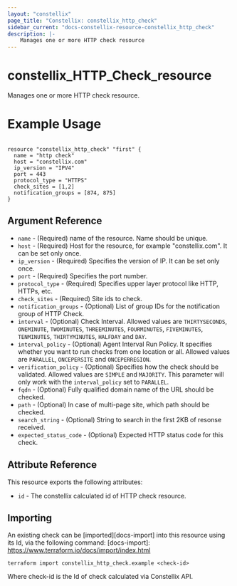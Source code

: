 ```yaml
---
layout: "constellix"
page_title: "Constellix: constellix_http_check"
sidebar_current: "docs-constellix-resource-constellix_http_check"
description: |-
    Manages one or more HTTP check resource
---
```

# constellix_HTTP_Check_resource #
Manages one or more HTTP check resource.

# Example Usage #
```hcl
        
resource "constellix_http_check" "first" {
  name = "http check"
  host = "constellix.com"
  ip_version = "IPV4"
  port = 443
  protocol_type = "HTTPS"
  check_sites = [1,2]
  notification_groups = [874, 875]
}

```

## Argument Reference ##
* `name` - (Required) name of the resource. Name should be unique.
* `host` - (Required) Host for the resource, for example "constellix.com". It can be set only once.
* `ip_version` - (Required) Specifies the version of IP. It can be set only once.
* `port` - (Required) Specifies the port number.
* `protocol_type` - (Required) Specifies upper layer protocol like HTTP, HTTPs, etc.
* `check_sites` - (Required) Site ids to check.
* `notification_groups` - (Optional) List of group IDs for the notification group of HTTP Check.
* `interval` - (Optional) Check Interval. Allowed values are `THIRTYSECONDS`, `ONEMINUTE`, `TWOMINUTES`, `THREEMINUTES`, `FOURMINUTES`, `FIVEMINUTES`, `TENMINUTES`, `THIRTYMINUTES`, `HALFDAY` and `DAY`.
* `interval_policy` - (Optional) Agent Interval Run Policy. It specifies whether you want to run checks from one location or all. Allowed values are `PARALLEL`, `ONCEPERSITE` and `ONCEPERREGION`.
* `verification_policy` - (Optional) Specifies how the check should be validated. Allowed values are `SIMPLE` and `MAJORITY`. This parameter will only work with the `interval_policy` set to `PARALLEL`.
* `fqdn` - (Optional) Fully qualified domain name of the URL should be checked.
* `path` - (Optional) In case of multi-page site, which path should be checked.
* `search_string` - (Optional) String to search in the first 2KB of resonse received.
* `expected_status_code` - (Optional) Expected HTTP status code for this check.

## Attribute Reference ##
This resource exports the following attributes:
* `id` - The constellix calculated id of HTTP check resource.

## Importing ##

An existing check can be [imported][docs-import] into this resource using its Id, via the following command:
[docs-import]: https://www.terraform.io/docs/import/index.html


```
terraform import constellix_http_check.example <check-id>
```

Where check-id is the Id of check calculated via Constellix API.
